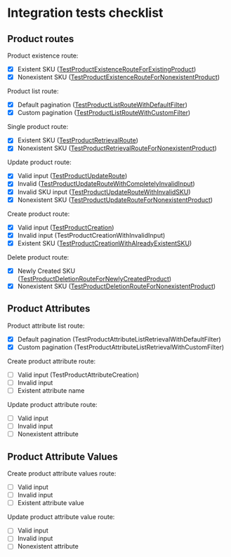 # Integration tests checklist

## Product routes

Product existence route:

- [x] Existent SKU ([TestProductExistenceRouteForExistingProduct](https://github.com/verygoodsoftwarenotvirus/dairycart/blob/927d2991f32c0ded3b81a2f1a94f680b043b488a/integration_tests/main_test.go#L60))
- [x] Nonexistent SKU ([TestProductExistenceRouteForNonexistentProduct](https://github.com/verygoodsoftwarenotvirus/dairycart/blob/927d2991f32c0ded3b81a2f1a94f680b043b488a/integration_tests/main_test.go#L70))

Product list route:

- [x] Default pagination ([TestProductListRouteWithDefaultFilter](https://github.com/verygoodsoftwarenotvirus/dairycart/blob/927d2991f32c0ded3b81a2f1a94f680b043b488a/integration_tests/main_test.go#L103))
- [x] Custom pagination ([TestProductListRouteWithCustomFilter](https://github.com/verygoodsoftwarenotvirus/dairycart/blob/927d2991f32c0ded3b81a2f1a94f680b043b488a/integration_tests/main_test.go#L116))

Single product route:

- [x] Existent SKU ([TestProductRetrievalRoute](https://github.com/verygoodsoftwarenotvirus/dairycart/blob/927d2991f32c0ded3b81a2f1a94f680b043b488a/integration_tests/main_test.go#L89))
- [x] Nonexistent SKU ([TestProductRetrievalRouteForNonexistentProduct](https://github.com/verygoodsoftwarenotvirus/dairycart/blob/927d2991f32c0ded3b81a2f1a94f680b043b488a/integration_tests/main_test.go#L80))

Update product route:

- [x] Valid input ([TestProductUpdateRoute](https://github.com/verygoodsoftwarenotvirus/dairycart/blob/927d2991f32c0ded3b81a2f1a94f680b043b488a/integration_tests/main_test.go#L116))
- [x] Invalid  ([TestProductUpdateRouteWithCompletelyInvalidInput](https://github.com/verygoodsoftwarenotvirus/dairycart/blob/927d2991f32c0ded3b81a2f1a94f680b043b488a/integration_tests/main_test.go#L131))
- [x] Invalid SKU input ([TestProductUpdateRouteWithInvalidSKU](https://github.com/verygoodsoftwarenotvirus/dairycart/blob/927d2991f32c0ded3b81a2f1a94f680b043b488a/integration_tests/main_test.go#L138))
- [x] Nonexistent SKU ([TestProductUpdateRouteForNonexistentProduct](https://github.com/verygoodsoftwarenotvirus/dairycart/blob/927d2991f32c0ded3b81a2f1a94f680b043b488a/integration_tests/main_test.go#L145))

Create product route:

- [x] Valid input ([TestProductCreation](https://github.com/verygoodsoftwarenotvirus/dairycart/blob/927d2991f32c0ded3b81a2f1a94f680b043b488a/integration_tests/main_test.go#L155))
- [x] Invalid input (TestProductCreationWithInvalidInput)
- [x] Existent SKU ([TestProductCreationWithAlreadyExistentSKU](https://github.com/verygoodsoftwarenotvirus/dairycart/blob/927d2991f32c0ded3b81a2f1a94f680b043b488a/integration_tests/main_test.go#L169))

Delete product route:

- [x] Newly Created SKU ([TestProductDeletionRouteForNewlyCreatedProduct](https://github.com/verygoodsoftwarenotvirus/dairycart/blob/927d2991f32c0ded3b81a2f1a94f680b043b488a/integration_tests/main_test.go#L181))
- [x] Nonexistent SKU ([TestProductDeletionRouteForNonexistentProduct](https://github.com/verygoodsoftwarenotvirus/dairycart/blob/927d2991f32c0ded3b81a2f1a94f680b043b488a/integration_tests/main_test.go#L191))

## Product Attributes

Product attribute list route:

- [x] Default pagination (TestProductAttributeListRetrievalWithDefaultFilter)
- [x] Custom pagination (TestProductAttributeListRetrievalWithCustomFilter)

Create product attribute route:

- [ ] Valid input (TestProductAttributeCreation)
- [ ] Invalid input
- [ ] Existent attribute name

Update product attribute route:

- [ ] Valid input
- [ ] Invalid input
- [ ] Nonexistent attribute

## Product Attribute Values

Create product attribute values route:

- [ ] Valid input
- [ ] Invalid input
- [ ] Existent attribute value

Update product attribute value route:

- [ ] Valid input
- [ ] Invalid input
- [ ] Nonexistent attribute
